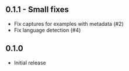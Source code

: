 ## 0.1.1 - Small fixes

* Fix captures for examples with metadata (#2)
* Fix language detection (#4)

## 0.1.0

* Initial release